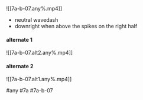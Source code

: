 ![[7a-b-07.any%.mp4]]
- neutral wavedash
- downright when above the spikes on the right half

#### alternate 1
![[7a-b-07.alt2.any%.mp4]]

#### alternate 2
![[7a-b-07.alt1.any%.mp4]]

#any #7a #7a-b-07